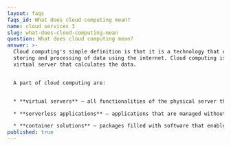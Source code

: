 ```yaml
---
layout: faqs
faqs_id: What does cloud computing mean?
name: cloud services 3
slug: what-does-cloud-computing-mean
question: What does cloud computing mean?
answer: >-
  Cloud computing's simple definition is that it is a technology that enables
  storing and processing of data using the internet. Cloud computing is a
  virtual server that calculates the data.


  A part of cloud computing are:


  * **virtual servers** – all functionalities of the physical server that you can work with without taking care of the physical serval that is managed by your cloud provider.

  * **serverless applications** – applications that are managed without dealing with the physical servers. Naturally, the servers still exist but software developers do not have to maintain them. Still, they can use their functionalities in the cloud.

  * **container solutions** – packages filled with software that enables websites and applications to run. You will find in containers code, libraries, system settings etc. They offer an extra level of security. You can deploy changes without worries that they will affect your product.
published: true
---
```

